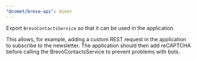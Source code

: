 ```yaml
---
"@comet/brevo-api": minor
---
```


Export `BrevoContactsService` so that it can be used in the application

This allows, for example, adding a custom REST request in the application to subscribe to the newsletter. The application should then add reCAPTCHA before calling the BrevoContactsService to prevent problems with bots.
